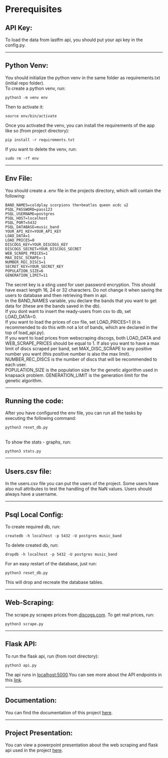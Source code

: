# Prerequisites

## API Key:
To load the data from lastfm api, you should put your api key in the config.py.

---
## Python Venv:
You should initialize the python venv in the same folder as requirements.txt (initial repo folder).<br>To create a python venv, run:
```
python3 -m venv env
```
Then to activate it:
```
source env/bin/activate
```
Once you activated the venv, you can install the requirements of the app like so (from project directory):
```
pip install -r requirements.txt
```
If you want to delete the venv, run:
```
sudo rm -rf env
```
---
## Env File:
You should create a .env file in the projects directory, which will contain the following:
```
BAND_NAMES=coldplay scorpions the+beatles queen acdc u2
PSQL_PASSWORD=pass123
PSQL_USERNAME=postgres
PSQL_HOST=localhost
PSQL_PORT=5432
PSQL_DATABASE=music_band
YOUR_API_KEY=YOUR_API_KEY
LOAD_DATA=1
LOAD_PRICES=0
DISCOGS_KEY=YOUR_DISCOGS_KEY
DISCOGS_SECRET=YOUR_DISCOGS_SECRET
WEB_SCRAPE_PRICES=1
MAX_DISC_SCRAPE=-1
NUMBER_REC_DISCS=1
SECRET_KEY=YOUR_SECRET_KEY
POPULATION_SIZE=6
GENERATION_LIMIT=11
```
The secret key is a sting used for user password encryption. This should have exact length 16, 24 or 32 characters. Do not change it when saving the users to database and then retrieving them in api.
<br>
In the BAND_NAMES variable, you declare the bands that you want to get data for (these are the bands saved in the db).
<br>
If you dont want to insert the ready-users from csv to db, set LOAD_DATA=0.
<br>
If you want to load the prices of csv file, set LOAD_PRICES=1 (it is recommended to do this with not a lot of bands, which are declared in the top of load_api.py).
<br>
If you want to load prices from webscraping discogs, both LOAD_DATA and WEB_SCRAPE_PRICES should be equal to 1. If also you want to have a max limit of discs scraped per band, set MAX_DISC_SCRAPE to any positive number you want (this positive number is also the max limit).
<br>
NUMBER_REC_DISCS is the number of discs that will be recommended to each user.
<br>
POPULATION_SIZE is the population size for the genetic algorithm used in knapsack problem.
GENERATION_LIMIT is the generation limit for the genetic algorithm.

---
## Running the code:
After you have configured the env file, you can run all the tasks by executing the following command:
```
python3 reset_db.py
```
<br>
To show the stats - graphs, run:

```
python3 stats.py
```

---
## Users.csv file:
In the users.csv file you can put the users of the project. Some users have also null attributes to test the handling of the NaN values. Users should always have a username.

---
## Psql Local Config:
To create required db, run:
```
createdb -h localhost -p 5432 -U postgres music_band
```
To delete created db, run:
```
dropdb -h localhost -p 5432 -U postgres music_band
```
For an easy restart of the database, just run:
```
python3 reset_db.py
```
This will drop and recreate the database tables.

---

## Web-Scraping:

The scrape.py scrapes prices from [discogs.com](https://www.discogs.com/). To get real prices, run:
```
python3 scrape.py
```
---
## Flask API:

To run the flask api, run (from root directory):
```
python3 api.py
```
The api runs in [localhost:5000](http://localhost:5000/).You can see more about the API endpoints in this [link](https://docs.google.com/document/d/1WhIar2-feJ3ppqDf71aAg4SumlK_HaUlUARI-Orx2fw/edit?usp=sharing).

---
## Documentation:
You can find the documentation of this project [here](https://docs.google.com/document/d/1WhIar2-feJ3ppqDf71aAg4SumlK_HaUlUARI-Orx2fw/edit?usp=sharing).

---
## Project Presentation:
You can view a powerpoint presentation about the web scraping and flask api used in the project [here](https://docs.google.com/presentation/d/1E20hACpjHziF77l9EzYc_tFaF4XJtewORo1d-ILIvdQ/edit?usp=sharing).
